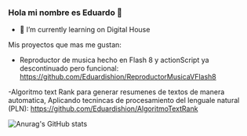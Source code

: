 ### Hola mi nombre es Eduardo 👋

- 🌱 I’m currently learning on Digital House

Mis proyectos que mas me gustan:
  - Reproductor de musica hecho en Flash 8 y actionScript ya descontinuado pero funcional: https://github.com/Eduardishion/ReproductorMusicaVFlash8

  -Algoritmo text Rank para generar resumenes de textos de manera automatica, Aplicando tecnincas de procesamiento del lenguale natural (PLN): https://github.com/Eduardishion/AlgoritmoTextRank
  

![Anurag's GitHub stats](https://github-readme-stats.vercel.app/api?username=anuraghazra&theme=bear&show_icons=true)


<!--
**Eduardishion/Eduardishion** is a ✨ _special_ ✨ repository because its `README.md` (this file) appears on your GitHub profile.

Here are some ideas to get you started:

- 🔭 I’m currently working on ...
- 🌱 I’m currently learning on Digital House
- 👯 I’m looking to collaborate on ...
- 🤔 I’m looking for help with ...
- 💬 Ask me about ...
- 📫 How to reach me: ...
- 😄 Pronouns: ...
- ⚡ Fun fact: ...
-->
